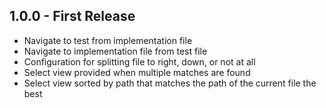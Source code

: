 ## 1.0.0 - First Release
* Navigate to test from implementation file
* Navigate to implementation file from test file
* Configuration for splitting file to right, down, or not at all
* Select view provided when multiple matches are found
* Select view sorted by path that matches the path of the current file the best
